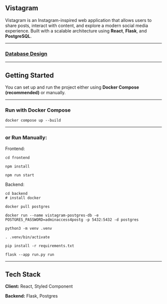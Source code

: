 ## Vistagram

Vistagram is an Instagram-inspired web application that allows users to share posts, interact with content, and explore a modern social media experience. Built with a scalable architecture using **React**, **Flask**, and **PostgreSQL**.

---

### [Database Design](https://dbdiagram.io/d/Vistagram_database_design-689825d8dd90d178653c456f)

---

## Getting Started

You can set up and run the project either using **Docker Compose (recommended)** or manually.

---

### Run with Docker Compose

```
docker compose up --build

```

---

### or Run Manually:

Frontend:

```
cd frontend

npm install

npm run start
```

Backend:

```
cd backend
# install docker

docker pull postgres

docker run --name vistagram-postgres-db -e POSTGRES_PASSWORD=adminaccess4postg -p 5432:5432 -d postgres

python3 -m venv .venv

. .venv/bin/activate

pip install -r requirements.txt

flask --app run.py run

```

---

## Tech Stack

**Client:** React, Styled Component

**Backend:** Flask, Postgres
